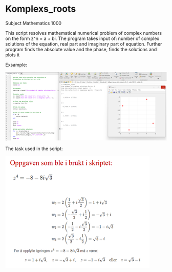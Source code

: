 # Komplexs_roots

Subject Mathematics 1000

This script resolves mathematical numerical problem of complex numbers on the form z^n = a + bi. 
The program takes input  of:  number of complex solutions of the equation, real part and imaginary part of equation.
Further program finds the absolute value and the phase, finds the solutions and plots it

Exsample:

![](images/Complex%20number.png)

The task used in the script:

<img src="images/task.png" width="450" height="350">
